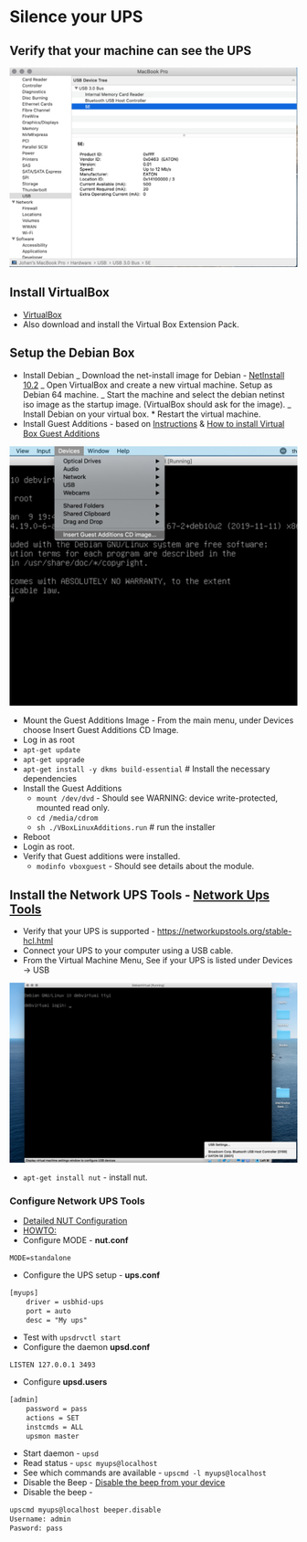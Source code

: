 # Silence your UPS

## Verify that your machine can see the UPS

![](silence_ups/mac_ups_device.png)

## Install VirtualBox

- [VirtualBox](https://www.virtualbox.org/wiki/Downloads)
- Also download and install the Virtual Box Extension Pack.

## Setup the Debian Box

- Install Debian
  _ Download the net-install image for Debian - [NetInstall 10.2](http://ftp.is.co.za/debian-cd/current/amd64/iso-cd/debian-10.2.0-amd64-netinst.iso)
  _ Open VirtualBox and create a new virtual machine. Setup as Debian 64 machine.
  _ Start the machine and select the debian netinst iso image as the startup image. (VirtualBox should ask for the image).
  _ Install Debian on your virtual box. \* Restart the virtual machine.
- Install Guest Additions - based on [Instructions](https://www.techrepublic.com/article/how-to-install-virtualbox-guest-additions-on-a-gui-less-ubuntu-server-host/) & [How to install Virtual Box Guest Additions](https://superuser.com/questions/950431/how-to-install-virtual-box-guest-additions-on-debian)

![](silence_ups/additions.png)

- Mount the Guest Additions Image - From the main menu, under Devices choose Insert Guest Additions CD Image.
- Log in as root
- `apt-get update`
- `apt-get upgrade`
- `apt-get install -y dkms build-essential` # Install the necessary dependencies
- Install the Guest Additions
  - `mount /dev/dvd` - Should see WARNING: device write-protected, mounted read only.
  - `cd /media/cdrom`
  - `sh ./VBoxLinuxAdditions.run` # run the installer
- Reboot
- Login as root.
- Verify that Guest additions were installed.
  - `modinfo vboxguest` - Should see details about the module.

## Install the Network UPS Tools - [Network Ups Tools](https://networkupstools.org)

- Verify that your UPS is supported - https://networkupstools.org/stable-hcl.html
- Connect your UPS to your computer using a USB cable.
- From the Virtual Machine Menu, See if your UPS is listed under Devices -> USB

![](silence_ups/capture_usb.png)

- `apt-get install nut` - install nut.

### Configure Network UPS Tools

- [Detailed NUT Configuration](https://wiki.ipfire.org/addons/nut/detailed)
- [HOWTO:](http://tedfelix.com/software/nut-network-ups-tools.html)
- Configure MODE - **nut.conf**

```
MODE=standalone
```

- Configure the UPS setup - **ups.conf**

```
[myups]
	driver = usbhid-ups
	port = auto
	desc = "My ups"
```

- Test with `upsdrvctl start`
- Configure the daemon **upsd.conf**

```
LISTEN 127.0.0.1 3493
```

- Configure **upsd.users**

```
[admin]
	password = pass
	actions = SET
	instcmds = ALL
	upsmon master
```

- Start daemon - `upsd`
- Read status - `upsc myups@localhost`
- See which commands are available - `upscmd -l myups@localhost`
- Disable the Beep - [Disable the beep from your device](https://linux-tips.com/t/disabling-ups-beep-under-linux/592)
- Disable the beep -

```
upscmd myups@localhost beeper.disable
Username: admin
Pasword: pass
```
